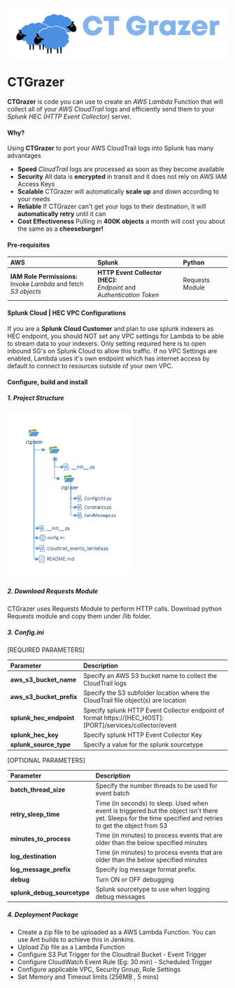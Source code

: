 <img src="src/banner.png" alt="CTGrazer" height="20%" align="middle"/>

# CTGrazer #
**CTGrazer** is code you can use to create an *AWS Lambda* Function that will collect all of your *AWS CloudTrail* logs and efficiently send them to your *Splunk HEC (HTTP Event Collector)* server.

#### Why?
Using **CTGrazer** to port your AWS CloudTrail logs into Splunk has many advantages
* **Speed** *CloudTrail* logs are processed as soon as they become available
* **Security** All data is **encrypted** in transit and it does not rely on AWS IAM Access Keys
* **Scalable** CTGrazer will automatically **scale up** and down according to your needs
* **Reliable** If CTGrazer can't get your logs to their destination, it will **automatically retry** until it can
* **Cost Effectiveness** Pulling in **400K objects** a month will cost you about the same as a **cheeseburger!**

#### Pre-requisites
| **AWS**       | **Splunk**     | **Python**     |
| :------------ | :------------- | :------------- |
| **IAM Role Permissions:** <br/> Invoke *Lambda* and fetch *S3 objects* | **HTTP Event Collector (HEC):** <br/> *Endpoint* and *Authentication Token* | Requests Module |

#### Splunk Cloud | HEC VPC Configurations
<p>If you are a <b>Splunk Cloud Customer</b> and plan to use splunk indexers as HEC endpoint, you should NOT set any VPC settings for Lambda to be able to stream data to your indexers. Only setting required here is to open inbound SG's on Splunk Cloud to allow this traffic. If no VPC Settings are enabled, Lambda uses it's own endpoint which has internet access by default to connect to resources outside of your own VPC.
</p>

#### Configure, build and install
##### 1. Project Structure
 
<img src="src/ctgrazer-folder-structure.png" alt="CTGrazer Project Structure"/>

##### 2. Download Requests Module 
CTGrazer uses Requests Module to perform HTTP calls. Download python Requests module and copy them under /lib folder.
##### 3. Config.ini
[REQUIRED PARAMETERS]
 
|**Parameter**|**Description**    |
|:------------|:------------------|
|**aws_s3_bucket_name**|Specify an AWS S3 bucket name to collect the CloudTrail logs|
|**aws_s3_bucket_prefix**|Specify the S3 subfolder location where the CloudTrail file object(s) are location|
|**splunk_hec_endpoint**|Specify splunk HTTP Event Collector endpoint of format https://[HEC_HOST]:[PORT]/services/collector/event|
|**splunk_hec_key**|Specify splunk HTTP Event Collector Key|
|**splunk_source_type**|Specify a value for the splunk sourcetype|

[OPTIONAL PARAMETERS]

|**Parameter**|**Description**    |
|:------------|:------------------|
|**batch_thread_size**|Specify the number threads to be used for event batch|
|**retry_sleep_time**|Time (in seconds) to sleep. Used when event is triggered but the object isn't there yet. Sleeps for the time specified and retries to get the object from S3|
|**minutes_to_process**|Time (in minutes) to process events that are older than the below specified minutes|
|**log_destination**|Time (in minutes) to process events that are older than the below specified minutes|
|**log_message_prefix**|Specify log message format prefix.|
|**debug**|Turn ON or OFF debugging|
|**splunk_debug_sourcetype**|Splunk sourcetype to use when logging debug messages|
 
##### 4. Deployment Package
* Create a zip file to be uploaded as a AWS Lambda Function. You can use Ant builds to achieve this in Jenkins.
* Upload Zip file as a Lambda Function
* Configure S3 Put Trigger for the Cloudtrail Bucket - Event Trigger
* Configure CloudWatch Event Rule (Eg: 30 min) - Scheduled Trigger
* Configure applicable VPC, Security Group, Role Settings
* Set Memory and Timeout limits (256MB , 5 mins)

